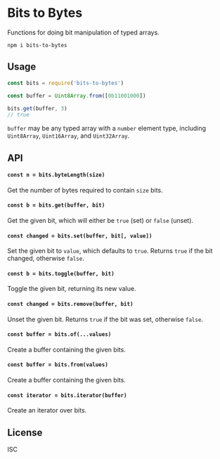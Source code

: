 # Bits to Bytes

Functions for doing bit manipulation of typed arrays.

```npm
npm i bits-to-bytes
```

## Usage

```js
const bits = require('bits-to-bytes')

const buffer = Uint8Array.from([0b11001000])

bits.get(buffer, 3)
// true
```

`buffer` may be any typed array with a `number` element type, including `Uint8Array`, `Uint16Array`, and `Uint32Array`.

## API

#### `const n = bits.byteLength(size)`

Get the number of bytes required to contain `size` bits.

#### `const b = bits.get(buffer, bit)`

Get the given bit, which will either be `true` (set) or `false` (unset).

#### `const changed = bits.set(buffer, bit[, value])`

Set the given bit to `value`, which defaults to `true`. Returns `true` if the bit changed, otherwise `false`.

#### `const b = bits.toggle(buffer, bit)`

Toggle the given bit, returning its new value.

#### `const changed = bits.remove(buffer, bit)`

Unset the given bit. Returns `true` if the bit was set, otherwise `false`.

#### `const buffer = bits.of(...values)`

Create a buffer containing the given bits.

#### `const buffer = bits.from(values)`

Create a buffer containing the given bits.

#### `const iterator = bits.iterator(buffer)`

Create an iterator over bits.

## License

ISC

